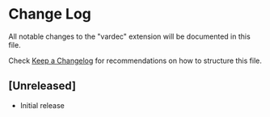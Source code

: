 # Change Log

All notable changes to the "vardec" extension will be documented in this file.

Check [Keep a Changelog](http://keepachangelog.com/) for recommendations on how to structure this file.

## [Unreleased]

- Initial release